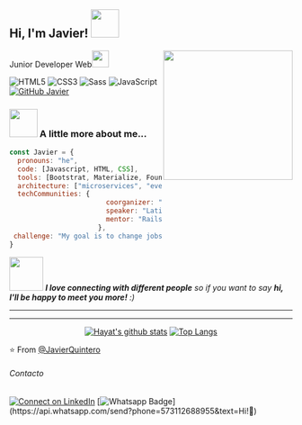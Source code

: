 <h2> Hi, I'm Javier! <img src="https://media.giphy.com/media/VgCDAzcKvsR6OM0uWg/giphy.gif" width="50"></h2>
<img align='right' src="https://media.giphy.com/media/ieyl9zmCjO4b4t6qoY/giphy.gif" width="230">
Junior Developer Web<img src="https://media.giphy.com/media/WUlplcMpOCEmTGBtBW/giphy.gif" width="30"> 
</em></p>


![HTML5](https://img.shields.io/badge/-HTML5-%23E44D27?style=flat-square&logo=html5&logoColor=ffffff)
![CSS3](https://img.shields.io/badge/-CSS3-%231572B6?style=flat-square&logo=css3)
![Sass](https://img.shields.io/badge/-Sass-%23CC6699?style=flat-square&logo=sass&logoColor=ffffff)
![JavaScript](https://img.shields.io/badge/-JavaScript-black?style=flat-square&logo=javascript)
[![GitHub Javier](https://img.shields.io/github/followers/thaiane?label=follow&style=social)](https://github.com/JavierQuintero)


### <img src="https://media.giphy.com/media/mGcNjsfWAjY5AEZNw6/giphy.gif" width="50"> A little more about me...  

```javascript
const Javier = {
  pronouns: "he",
  code: [Javascript, HTML, CSS],
  tools: [Bootstrat, Materialize, Foundation Zurb],
  architecture: ["microservices", "event-driven", "design system pattern"],
  techCommunities: {
                        coorganizer: "AfroPython",
                        speaker: "Latinity",
                        mentor: "RailsGirls POA"
                      },
 challenge: "My goal is to change jobsand always improve... "
}
```

<img src="https://media.giphy.com/media/LnQjpWaON8nhr21vNW/giphy.gif" width="60"> <em><b>I love connecting with different people</b> so if you want to say <b>hi, I'll be happy to meet you more!</b> :)</em>

---
<hr/>

<div align="center">


[![Hayat's github stats](https://github-readme-stats.vercel.app/api?username=JavierQuintero&show_icons=true&title_color=2257EA&icon_color=2257EA&bg_color=f7f7f7)](https://github.com/anuraghazra/github-readme-stats)
[![Top Langs](https://github-readme-stats.vercel.app/api/top-langs/?username=JavierQuintero&title_color=2257EA&bg_color=f7f7f7&hide=html,css)](https://github.com/anuraghazra/github-readme-stats)

</div>

⭐️ From [@JavierQuintero](https://github.com/JavierQuintero)
###### Contacto

[![Connect on LinkedIn](https://img.shields.io/badge/--linkedin?label=LinkedIn&logo=LinkedIn&style=social)](https://www.linkedin.com/in/javier-quintero-216399181)
[![Whatsapp Badge](https://img.shields.io/badge/-Whatsapp-4CA143?style=flat-square&labelColor=4CA143&logo=whatsapp&logoColor=white&link=https://api.whatsapp.com/send?phone=573112688955&text=Olá!)](https://api.whatsapp.com/send?phone=573112688955&text=Hi!🖖)
